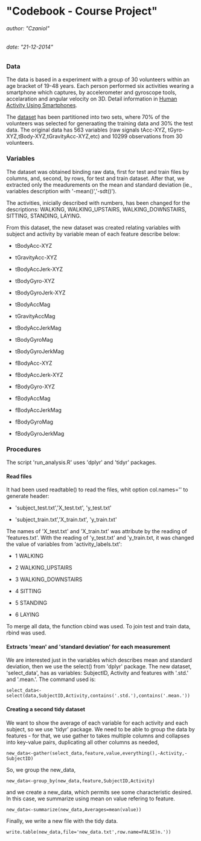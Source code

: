 
# "Codebook - Course Project"
###### author: "Czaniol"
###### date: "21-12-2014"

### Data

The data is based in a experiment with a group of 30 volunteers within an age bracket of 19-48 years. Each person performed six activities wearing a smartphone which captures, by accelerometer and gyroscope tools, accelaration and angular velocity on 3D. Detail information in [Human Activity Using Smartphones](http://archive.ics.uci.edu/ml/datasets/Human+Activity+Recognition+Using+Smartphones).

The [dataset](https://d396qusza40orc.cloudfront.net/getdata%2Fprojectfiles%2FUCI%20HAR%20Dataset.zip) has been partitioned into two sets, where 70% of the volunteers was selected for generaating the training data and 30% the test data. The original data has 563 variables (raw signals tAcc-XYZ, tGyro-XYZ,tBody-XYZ,tGravityAcc-XYZ,etc) and 10299 observations from 30 volunteers.
  

### Variables

The dataset was obtained binding raw data, first for test and train files by columns, and, second, by rows, for test and train dataset. After that, we extracted only the meadurements on the mean and standard deviation (ie., variables description with '-mean()','-sdt()').

The activities, inicially described with numbers, has been changed for the descriptions: WALKING, WALKING_UPSTAIRS, WALKING_DOWNSTAIRS, SITTING, STANDING, LAYING.

From this dataset, the new dataset was created relating variables with subject and activity by variable mean of each feature describe below:

 - tBodyAcc-XYZ

- tGravityAcc-XYZ

- tBodyAccJerk-XYZ

- tBodyGyro-XYZ

- tBodyGyroJerk-XYZ

- tBodyAccMag

- tGravityAccMag

- tBodyAccJerkMag

- tBodyGyroMag

- tBodyGyroJerkMag

- fBodyAcc-XYZ

- fBodyAccJerk-XYZ

- fBodyGyro-XYZ

- fBodyAccMag

- fBodyAccJerkMag

- fBodyGyroMag

- fBodyGyroJerkMag

### Procedures

The script 'run_analysis.R' uses 'dplyr' and 'tidyr' packages.

#### Read files
It had been used readtable() to read the files, whit option col.names='' to generate header:

- 'subject_test.txt','X_test.txt', 'y_test.txt'

- 'subject_train.txt','X_train.txt', 'y_train.txt'

The names of 'X_test.txt' and 'X_train.txt' was attribute by the reading of 'features.txt'.
With the reading of 'y_test.txt' and 'y_train.txt, it was changed the value of variables from 'activity_labels.txt':

- 1 WALKING

- 2 WALKING_UPSTAIRS

- 3 WALKING_DOWNSTAIRS

- 4 SITTING

- 5 STANDING

- 6 LAYING

To merge all data, the function cbind was used. To join test and train data, rbind was used.

#### Extracts 'mean' and 'standard deviation' for each measurement

We are interested just in the variables which describes mean and standard deviation, then we use the select() from 'dplyr' package. The new dataset, 'select_data', has as variables: SubjectID, Activity and features with '.std.' and '.mean.'. The command used is:

```{r}
select_data<-select(data,SubjectID,Activity,contains('.std.'),contains('.mean.'))
```


#### Creating a second tidy dataset

We want to show the average of each variable for each activity and each subject, so we use 'tidyr' package. We need to be able to group the data by features - for that, we use gather to takes multiple columns and collapses into key-value pairs, duplicating all other columns as needed,

```{r}
new_data<-gather(select_data,feature,value,everything(),-Activity,-SubjectID)
```

So, we group the new_data,

```{r}
new_data<-group_by(new_data,feature,SubjectID,Activity)
```

and we create a new_data, which permits see some characteristic desired. In this case, we summarize using mean on value refering to feature.

```{r}
new_data<-summarize(new_data,Averages=mean(value))
```

Finally, we write a new file with the tidy data.

```{r}
write.table(new_data,file='new_data.txt',row.name=FALSE)n.'))
```






